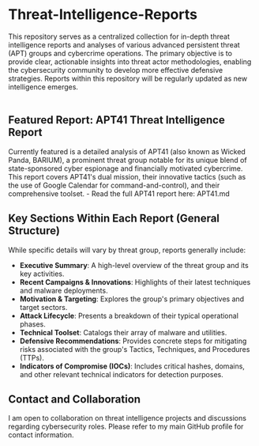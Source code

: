 # Threat-Intelligence-Reports

This repository serves as a centralized collection for in-depth threat intelligence reports and analyses of various advanced persistent threat (APT) groups and cybercrime operations. The primary objective is to provide clear, actionable insights into threat actor methodologies, enabling the cybersecurity community to develop more effective defensive strategies. Reports within this repository will be regularly updated as new intelligence emerges.
<br /><br />

## Featured Report: APT41 Threat Intelligence Report
Currently featured is a detailed analysis of APT41 (also known as Wicked Panda, BARIUM), a prominent threat group notable for its unique blend of state-sponsored cyber espionage and financially motivated cybercrime. This report covers APT41's dual mission, their innovative tactics (such as the use of Google Calendar for command-and-control), and their comprehensive toolset.
	- Read the full APT41 report here: APT41.md

## Key Sections Within Each Report (General Structure)
While specific details will vary by threat group, reports generally include:
- **Executive Summary**: A high-level overview of the threat group and its key activities.
- **Recent Campaigns & Innovations**: Highlights of their latest techniques and malware deployments.
- **Motivation & Targeting**: Explores the group's primary objectives and target sectors.
- **Attack Lifecycle**: Presents a breakdown of their typical operational phases.
- **Technical Toolset**: Catalogs their array of malware and utilities.
- **Defensive Recommendations**: Provides concrete steps for mitigating risks associated with the group's Tactics, Techniques, and Procedures (TTPs).
- **Indicators of Compromise (IOCs)**: Includes critical hashes, domains, and other relevant technical indicators for detection purposes.

## Contact and Collaboration
I am open to collaboration on threat intelligence projects and discussions regarding cybersecurity roles. Please refer to my main GitHub profile for contact information.

